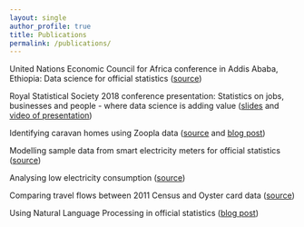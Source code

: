 ```yaml
---
layout: single
author_profile: true
title: Publications
permalink: /publications/
---
```


United Nations Economic Council for Africa conference in Addis Ababa, Ethiopia: Data science for official statistics ([source](https://www.uneca.org/sites/default/files/uploaded-documents/ACS/StatCom-Africa-VI/data_science_for_official_statistics.pdf))

Royal Statistical Society 2018 conference presentation: Statistics on jobs, businesses and people - where data science is adding value ([slides](https://github.com/ONSBigData/ONSBigData.github.io/blob/master/_papers/RSS_2018_K_Gask.pdf) and [video of presentation](https://www.youtube.com/watch?v=iEsNAEhpsqk))

Identifying caravan homes using Zoopla data ([source](https://www.ons.gov.uk/methodology/methodologicalpublications/generalmethodology/onsworkingpaperseries/onsmethodologyworkingpaperseriesno11identifyingcaravanhomesinzoopladatajune2017) and [blog post](https://digitalblog.ons.gov.uk/2017/06/21/happy-campers-using-machine-learning-to-identify-caravans-in-zoopla-data/))

Modelling sample data from smart electricity meters for official statistics ([source](https://www.ons.gov.uk/file?uri=/aboutus/whatwedo/programmesandprojects/theonsbigdataproject/modellingsampledatafromsmarttypeelectricitymeterstoassesspotentialwithinofficialstatistics_tcm77-408756(1).pdf))

Analysing low electricity consumption ([source](https://www.ons.gov.uk/file?uri=/aboutus/whatwedo/programmesandprojects/theonsbigdataproject/analysinglowelectricityconsumptionusingdeccdata_tcm77-418326.pdf))

Comparing travel flows between 2011 Census and Oyster card data ([source](https://www.ons.gov.uk/file?uri=/aboutus/whatwedo/programmesandprojects/theonsbigdataproject/comparingtravelflowsbetween2011censusandoystercarddata_tcm77-408826(1).pdf))

Using Natural Language Processing in official statistics ([blog post](https://digitalblog.ons.gov.uk/2016/11/07/the-emotional-side-of-data/))
